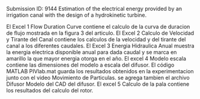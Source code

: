 Submission ID: 9144
Estimation of the electrical energy provided by an irrigation canal with the design of a hydrokinetic turbine.

El Excel 1 Flow Duration Curve contiene el calculo de la curva de duracion de flujo mostrada en la figura 3 del articulo.
El Excel 2 Calculo de Velocidad y Tirante del Canal contiene los calculos de la velocidad y del tirante del canal a los diferentes caudales.
El Excel 3 Energia Hidraulica Anual muestra la energia electrica disponible anual para dada caudal y se marca en amarillo la que mayor energia otorga en el año.
El excel 4 Modelo escala contiene las dimensiones del modelo a escala del difusor.
El código MATLAB PIVlab.mat guarda los resultados obtenidos en la experimentacion junto con el video Movimiento de Particulas.
se agrega tambien el archivo Difusor Modelo del CAD del difusor.
El excel 5 Calculo de la pala contiene los resultados del calculo del rotor.


